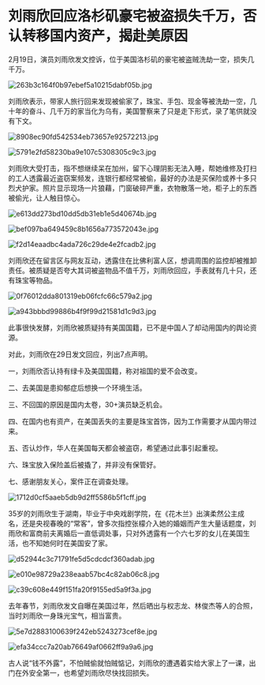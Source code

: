 # 刘雨欣回应洛杉矶豪宅被盗损失千万，否认转移国内资产，揭赴美原因

2月19日，演员刘雨欣发文控诉，位于美国洛杉矶的豪宅被盗贼洗劫一空，损失几千万。

![263b3c164f0b97ebef5a10215dabf05b.jpg](https://raw.githubusercontent.com/qqhsx/qqnews_image/main/2024/02/19/刘雨欣回应洛杉矶豪宅被盗损失千万，否认转移国内资产，揭赴美原因/263b3c164f0b97ebef5a10215dabf05b.jpg)

刘雨欣表示，带家人旅行回来发现被偷家了，珠宝、手包、现金等被洗劫一空，几十年的奋斗、几千万的家当化为乌有，美国警察来了只是走下形式，录了笔供就没有下文。

![8908ec90fd542534eb73657e92572213.jpg](https://raw.githubusercontent.com/qqhsx/qqnews_image/main/2024/02/19/刘雨欣回应洛杉矶豪宅被盗损失千万，否认转移国内资产，揭赴美原因/8908ec90fd542534eb73657e92572213.jpg)

![5791e2fd58230ba9e107c5308305c9c3.jpg](https://raw.githubusercontent.com/qqhsx/qqnews_image/main/2024/02/19/刘雨欣回应洛杉矶豪宅被盗损失千万，否认转移国内资产，揭赴美原因/5791e2fd58230ba9e107c5308305c9c3.jpg)

刘雨欣大受打击，指不想继续呆在加州，留下心理阴影无法入睡，帮她维修及打扫的工人透露最近盗窃案频发，连银行都经常被偷，最好的办法是买保险或养十多只烈犬护家。照片显示现场一片狼藉，门窗破碎严重，衣物散落一地，柜子上的东西被偷光，让人触目惊心。

![e613dd273bd10dd5db31eb1e5d40674b.jpg](https://raw.githubusercontent.com/qqhsx/qqnews_image/main/2024/02/19/刘雨欣回应洛杉矶豪宅被盗损失千万，否认转移国内资产，揭赴美原因/e613dd273bd10dd5db31eb1e5d40674b.jpg)

![bef097ba649459c8b1656a773572043e.jpg](https://raw.githubusercontent.com/qqhsx/qqnews_image/main/2024/02/19/刘雨欣回应洛杉矶豪宅被盗损失千万，否认转移国内资产，揭赴美原因/bef097ba649459c8b1656a773572043e.jpg)

![f2d14eaadbc4ada726c29de4e2fcadb2.jpg](https://raw.githubusercontent.com/qqhsx/qqnews_image/main/2024/02/19/刘雨欣回应洛杉矶豪宅被盗损失千万，否认转移国内资产，揭赴美原因/f2d14eaadbc4ada726c29de4e2fcadb2.jpg)

刘雨欣还在留言区与网友互动，透露住在比佛利富人区，想调周围的监控却被推卸责任。被质疑是否夸大其词被盗物品不值千万，刘雨欣回应，手表就有几十只，还有珠宝等物品。

![0f76012dda801319eb06fcfc66c579a2.jpg](https://raw.githubusercontent.com/qqhsx/qqnews_image/main/2024/02/19/刘雨欣回应洛杉矶豪宅被盗损失千万，否认转移国内资产，揭赴美原因/0f76012dda801319eb06fcfc66c579a2.jpg)

![a943bbbd99886b4f9f99d21581d1c9d3.jpg](https://raw.githubusercontent.com/qqhsx/qqnews_image/main/2024/02/19/刘雨欣回应洛杉矶豪宅被盗损失千万，否认转移国内资产，揭赴美原因/a943bbbd99886b4f9f99d21581d1c9d3.jpg)

此事很快发酵，刘雨欣被质疑持有美国国籍，已不是中国人了却动用国内的舆论资源。

对此，刘雨欣在29日发文回应，列出7点声明。

一，刘雨欣否认持有绿卡及美国国籍，称对祖国的爱不会改变。

二、去美国是患抑郁症后想换一个环境生活。

三、不回国的原因是国内太卷，30+演员缺乏机会。

四、在国内也有资产，在美国丢失的主要是珠宝首饰，因为工作需要才从国内带过来。

五、否认炒作，华人在美国每天都会被盗窃，希望通过此事引起重视。

六、珠宝放入保险盖后被撬了，并非没有保管好。

七、感谢朋友关心，案件正在调查处理。

![1712d0cf5aaeb5db9d2ff5586b5f1cff.jpg](https://raw.githubusercontent.com/qqhsx/qqnews_image/main/2024/02/19/刘雨欣回应洛杉矶豪宅被盗损失千万，否认转移国内资产，揭赴美原因/1712d0cf5aaeb5db9d2ff5586b5f1cff.jpg)

35岁的刘雨欣生于湖南，毕业于中央戏剧学院，在《花木兰》出演柔然公主成名，还是央视春晚的“常客”，曾多次指控张檬介入她的婚姻而产生大量话题度，刘雨欣和富商前夫离婚后一直低调处事，只对外透露有一个六七岁的女儿在美国生活，也不知她何时在美国安了家。

![d52944c3c71791fe5d5cdcdcf360adab.jpg](https://raw.githubusercontent.com/qqhsx/qqnews_image/main/2024/02/19/刘雨欣回应洛杉矶豪宅被盗损失千万，否认转移国内资产，揭赴美原因/d52944c3c71791fe5d5cdcdcf360adab.jpg)

![e010e98729a238eaab57bc4c82ab06c8.jpg](https://raw.githubusercontent.com/qqhsx/qqnews_image/main/2024/02/19/刘雨欣回应洛杉矶豪宅被盗损失千万，否认转移国内资产，揭赴美原因/e010e98729a238eaab57bc4c82ab06c8.jpg)

![c39c608e449f151fa20f9155ed5a9f3a.jpg](https://raw.githubusercontent.com/qqhsx/qqnews_image/main/2024/02/19/刘雨欣回应洛杉矶豪宅被盗损失千万，否认转移国内资产，揭赴美原因/c39c608e449f151fa20f9155ed5a9f3a.jpg)

去年春节，刘雨欣发文自曝在美国过年，然后晒出与权志龙、林俊杰等人的合照，当时刘雨欣一身珠光宝气，相当富贵。

![5e7d2883100639f242eb5243273cef8e.jpg](https://raw.githubusercontent.com/qqhsx/qqnews_image/main/2024/02/19/刘雨欣回应洛杉矶豪宅被盗损失千万，否认转移国内资产，揭赴美原因/5e7d2883100639f242eb5243273cef8e.jpg)

![efa34ccc7a20ab76649af0662ff9a9a6.jpg](https://raw.githubusercontent.com/qqhsx/qqnews_image/main/2024/02/19/刘雨欣回应洛杉矶豪宅被盗损失千万，否认转移国内资产，揭赴美原因/efa34ccc7a20ab76649af0662ff9a9a6.jpg)

古人说“钱不外露”，不怕贼偷就怕贼惦记，刘雨欣的遭遇着实给大家上了一课，出门在外安全第一，也希望刘雨欣尽快找回损失。

